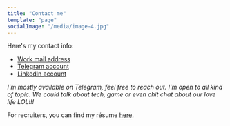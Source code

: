 ```yaml
---
title: "Contact me"
template: "page"
socialImage: "/media/image-4.jpg"
---
```


Here's my contact info:

- <i class="fas fa-envelope"></i> [Work mail address](mailto:phuongtt.297@gmail.com)
- <i class="fab fa-telegram"></i> [Telegram account](https://t.me/phuwn)
- <i class="fab fa-linkedin"></i> [LinkedIn account](https://www.linkedin.com/in/phuwn/)

_I'm mostly available on Telegram, feel free to reach out. I'm open to all kind of topic. We could talk about tech, game or even chit chat about our love life LOL!!!_

For recruiters, you can find my résume [here](https://phuwn.wtf/resume.pdf).
